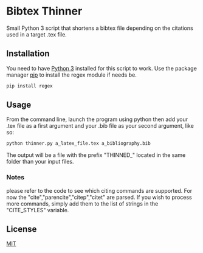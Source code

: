 # Bibtex Thinner

Small Python 3 script that shortens a bibtex file depending on the citations used in a target .tex file.

## Installation
You need to have [Python 3](https://www.python.org/downloads/) installed for this script to work.
Use the package manager [pip](https://pip.pypa.io/en/stable/) to install the regex module if needs be.

```bash
pip install regex
```

## Usage
From the command line, launch the program using python then add your .tex file as a first argument and your .bib file as your second argument, like so:
```bash
python thinner.py a_latex_file.tex a_bibliography.bib
```
The output will be a file with the prefix "THINNED_" located in the same folder than your input files.

### Notes
please refer to the code to see which citing commands are supported. For now the "cite","parencite","citep","citet" are parsed. If you wish to process more commands, simply add them to the list of strings in the "CITE_STYLES" variable.

## License
[MIT](https://choosealicense.com/licenses/mit/)
